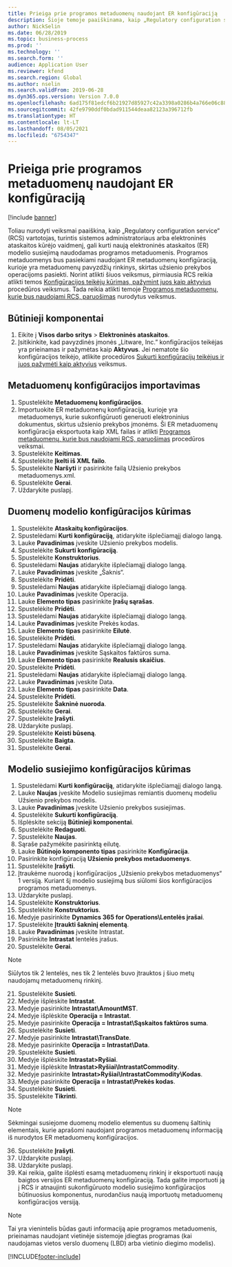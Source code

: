 ```yaml
---
title: Prieiga prie programos metaduomenų naudojant ER konfigūraciją
description: Šioje temoje paaiškinama, kaip „Regulatory configuration service“ vartotojas gali kurti naują elektroninės ataskaitos modelio susiejimą naudodamas metaduomenis.
author: NickSelin
ms.date: 06/28/2019
ms.topic: business-process
ms.prod: ''
ms.technology: ''
ms.search.form: ''
audience: Application User
ms.reviewer: kfend
ms.search.region: Global
ms.author: nselin
ms.search.validFrom: 2019-06-28
ms.dyn365.ops.version: Version 7.0.0
ms.openlocfilehash: 6ad175f81edcf6b21927d85927c42a3398a0286b4a766e06c88a61952384f75e
ms.sourcegitcommit: 42fe9790ddf0bdad911544deaa82123a396712fb
ms.translationtype: HT
ms.contentlocale: lt-LT
ms.lasthandoff: 08/05/2021
ms.locfileid: "6754347"
---
```

# <a name="access-application-metadata-by-using-er-configuration"></a>Prieiga prie programos metaduomenų naudojant ER konfigūraciją

[!include [banner](../../includes/banner.md)]

Toliau nurodyti veiksmai paaiškina, kaip „Regulatory configuration service“ (RCS) vartotojas, turintis sistemos administratoriaus arba elektroninės ataskaitos kūrėjo vaidmenį, gali kurti naują elektroninės ataskaitos (ER) modelio susiejimą naudodamas programos metaduomenis. Programos metaduomenys bus pasiekiami naudojant ER metaduomenų konfigūraciją, kurioje yra metaduomenų pavyzdžių rinkinys, skirtas užsienio prekybos operacijoms pasiekti. Norint atlikti šiuos veiksmus, pirmiausia RCS reikia atlikti temos [Konfigūracijos teikėjų kūrimas, pažymint juos kaip aktyvius](er-configuration-provider-mark-it-active-2016-11.md) procedūros veiksmus. Tada reikia atlikti temoje [Programos metaduomenų, kurie bus naudojami RCS, paruošimas](prepare-application-metadata-rcs.md) nurodytus veiksmus.

## <a name="prerequisites"></a>Būtinieji komponentai
1. Eikite į **Visos darbo sritys** > **Elektroninės ataskaitos**. 
2. Įsitikinkite, kad pavyzdinės įmonės „Litware, Inc.” konfigūracijos teikėjas yra prieinamas ir pažymėtas kaip **Aktyvus**. Jei nematote šio konfigūracijos teikėjo, atlikite procedūros [Sukurti konfigūracijų teikėjus ir juos pažymėti kaip aktyvius](er-configuration-provider-mark-it-active-2016-11.md) veiksmus. 

## <a name="import-metadata-configuration"></a>Metaduomenų konfigūracijos importavimas 
1. Spustelėkite **Metaduomenų konfigūracijos**. 
2. Importuokite ER metaduomenų konfigūraciją, kurioje yra metaduomenys, kurie sukonfigūruoti generuoti elektroninius dokumentus, skirtus užsienio prekybos įmonėms. Ši ER metaduomenų konfigūracija eksportuota kaip XML failas ir atlikti [Programos metaduomenų, kurie bus naudojami RCS, paruošimas](prepare-application-metadata-rcs.md) procedūros veiksmai. 
3. Spustelėkite **Keitimas**. 
4. Spustelėkite **Įkelti iš XML failo**. 
5. Spustelėkite **Naršyti** ir pasirinkite failą Užsienio prekybos metaduomenys.xml. 
6. Spustelėkite **Gerai**. 
7. Uždarykite puslapį. 

## <a name="create-data-model-configuration"></a>Duomenų modelio konfigūracijos kūrimas
1. Spustelėkite **Ataskaitų konfigūracijos**. 
2. Spustelėdami **Kurti konfigūraciją**, atidarykite išplečiamąjį dialogo langą. 
3. Lauke **Pavadinimas** įveskite Užsienio prekybos modelis. 
4. Spustelėkite **Sukurti konfigūraciją**. 
5. Spustelėkite **Konstruktorius**. 
6. Spustelėdami **Naujas** atidarykite išplečiamąjį dialogo langą. 
7. Lauke **Pavadinimas** įveskite „Šaknis“. 
8. Spustelėkite **Pridėti**. 
9. Spustelėdami **Naujas** atidarykite išplečiamąjį dialogo langą. 
10.    Lauke **Pavadinimas** įveskite Operacija. 
11.    Lauke **Elemento tipas** pasirinkite **Įrašų sąrašas**. 
12.    Spustelėkite **Pridėti**. 
13.    Spustelėdami **Naujas** atidarykite išplečiamąjį dialogo langą. 
14.    Lauke **Pavadinimas** įveskite Prekės kodas. 
15.    Lauke **Elemento tipas** pasirinkite **Eilutė**. 
16.    Spustelėkite **Pridėti**. 
17.    Spustelėdami **Naujas** atidarykite išplečiamąjį dialogo langą. 
18.    Lauke **Pavadinimas** įveskite Sąskaitos faktūros suma. 
19.    Lauke **Elemento tipas** pasirinkite **Realusis skaičius**. 
20.    Spustelėkite **Pridėti**. 
21.    Spustelėdami **Naujas** atidarykite išplečiamąjį dialogo langą. 
22.    Lauke **Pavadinimas** įveskite Data. 
23.    Lauke **Elemento tipas** pasirinkite **Data**. 
24.    Spustelėkite **Pridėti**. 
25.    Spustelėkite **Šakninė nuoroda**. 
26.    Spustelėkite **Gerai**. 
27.    Spustelėkite **Įrašyti**. 
28.    Uždarykite puslapį. 
29.    Spustelėkite **Keisti būseną**. 
30.    Spustelėkite **Baigta**. 
31.    Spustelėkite **Gerai**. 

## <a name="create-model-mapping-configuration"></a>Modelio susiejimo konfigūracijos kūrimas 
1. Spustelėdami **Kurti konfigūraciją**, atidarykite išplečiamąjį dialogo langą. 
2. Lauke **Naujas** įveskite Modelio susiejimas remiantis duomenų modeliu Užsienio prekybos modelis. 
3. Lauke **Pavadinimas** įveskite Užsienio prekybos susiejimas. 
4. Spustelėkite **Sukurti konfigūraciją**. 
5. Išplėskite sekciją **Būtinieji komponentai**. 
6. Spustelėkite **Redaguoti**. 
7. Spustelėkite **Naujas**. 
8. Sąraše pažymėkite pasirinktą eilutę. 
9. Lauke **Būtinojo komponento tipas** pasirinkite **Konfigūracija**. 
10.    Pasirinkite konfigūraciją **Užsienio prekybos metaduomenys**. 
11.    Spustelėkite **Įrašyti**. 
12.    Įtraukėme nuorodą į konfigūracijos „Užsienio prekybos metaduomenys“ 1 versiją. Kuriant šį modelio susiejimą bus siūlomi šios konfigūracijos programos metaduomenys. 
13.    Uždarykite puslapį. 
14.    Spustelėkite **Konstruktorius**. 
15.    Spustelėkite **Konstruktorius**. 
16.    Medyje pasirinkite **Dynamics 365 for Operations\Lentelės įrašai**. 
17.    Spustelėkite **Įtraukti šakninį elementą**. 
18.    Lauke **Pavadinimas** įveskite Intrastat. 
19.    Pasirinkite **Intrastat** lentelės įrašus. 
20.    Spustelėkite **Gerai**. 

> [!NOTE]
> Siūlytos tik 2 lentelės, nes tik 2 lentelės buvo įtrauktos į šiuo metų naudojamų metaduomenų rinkinį. 

21.    Spustelėkite **Susieti**. 
22.    Medyje išplėskite **Intrastat**. 
23.    Medyje pasirinkite **Intrastat\AmountMST**. 
24.    Medyje išplėskite **Operacija = Intrastat**. 
25.    Medyje pasirinkite **Operacija = Intrastat\Sąskaitos faktūros suma**. 
26.    Spustelėkite **Susieti**. 
27.    Medyje pasirinkite **Intrastat\TransDate**. 
28.    Medyje pasirinkite **Operacija = Intrastat\Data**. 
29.    Spustelėkite **Susieti**. 
30.    Medyje išplėskite **Intrastat\>Ryšiai**. 
31.    Medyje išplėskite **Intrastat\>Ryšiai\IntrastatCommodity**. 
32.    Medyje pasirinkite **Intrastat\>Ryšiai\IntrastatCommodity\Kodas**. 
33.    Medyje pasirinkite **Operacija = Intrastat\Prekės kodas**. 
34.    Spustelėkite **Susieti**. 
35.    Spustelėkite **Tikrinti**. 

> [!NOTE]
> Sėkmingai susiejome duomenų modelio elementus su duomenų šaltinių elementais, kurie aprašomi naudojant programos metaduomenų informaciją iš nurodytos ER metaduomenų konfigūracijos. 
36.    Spustelėkite **Įrašyti**. 
37.    Uždarykite puslapį. 
38.    Uždarykite puslapį. 
39.    Kai reikia, galite išplėsti esamą metaduomenų rinkinį ir eksportuoti naują baigtos versijos ER metaduomenų konfigūraciją. Tada galite importuoti ją į RCS ir atnaujinti sukonfigūruoto modelio susiejimo konfigūracijos būtinuosius komponentus, nurodančius naują importuotų metaduomenų konfigūracijos versiją. 

> [!NOTE]
> Tai yra vienintelis būdas gauti informaciją apie programos metaduomenis, prieinamas naudojant vietinėje sistemoje įdiegtas programas (kai naudojamas vietos verslo duomenų (LBD) arba vietinio diegimo modelis).
        


[!INCLUDE[footer-include](../../../../includes/footer-banner.md)]